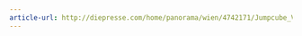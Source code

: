```yaml
---
article-url: http://diepresse.com/home/panorama/wien/4742171/Jumpcube_Virtueller-Fallschirmsprung-uber-Wien
---
```

